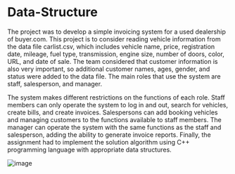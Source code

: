 # Data-Structure

The project was to develop a simple invoicing system for a used dealership of buyer.com. This project is to consider reading vehicle information from the data file carlist.csv, which includes vehicle name, price, registration date, mileage, fuel type, transmission, engine size, number of doors, color, URL, and date of sale. The team considered that customer information is also very important, so additional customer names, ages, gender, and status were added to the data file. The main roles that use the system are staff, salesperson, and manager.

The system makes different restrictions on the functions of each role. Staff members can only operate the system to log in and out, search for vehicles, create bills, and create invoices. Salespersons can add booking vehicles and managing customers to the functions available to staff members. The manager can operate the system with the same functions as the staff and salesperson, adding the ability to generate invoice reports. Finally, the assignment had to implement the solution algorithm using C++ programming language with appropriate data structures.

![image](https://github.com/TjjPortfolio/Data-Structure/assets/165363822/c09b3ae9-c068-46bb-a86a-c716102805e8)
